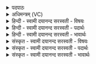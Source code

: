<details><summary>पदपाठः</summary>

षो॒ड॒शी। स्तोमः॑। ओजः॑। द्रवि॑णम्। च॒तु॒श्च॒त्वा॒रि॒ꣳश इति॑ चतुःऽच॒त्वा॒रि॒ꣳशः। स्तोमः॑। वर्चः॑। द्रवि॑णम्। अ॒ग्नेः। पुरी॑षम्। अ॒सि॒। अप्सः॑। नाम॑। ताम्। त्वा॒। विश्वे॑। अ॒भि। गृ॒ण॒न्तु॒। दे॒वाः। स्तोम॑पृ॒ष्ठेति॒ स्तोम॑ऽपृष्ठा। घृ॒तव॒ती॒ति॑ घृ॒तऽव॑ती। इ॒ह। सी॒द॒। प्र॒जाव॒दिति॑ प्र॒जाऽव॑त्। अ॒स्मे इत्य॒स्मे। द्रवि॒णा। य॒ज॒स्व॒। ३।
</details>

<details><summary>अधिमन्त्रम् (VC)</summary>

- दम्पती देवते
- परमेष्ठी ऋषिः
- ब्राह्मी त्रिष्टुप्
- धैवतः
</details>

<details><summary>हिन्दी - स्वामी दयानन्द सरस्वती  - विषयः</summary>

अब स्त्री-पुरुष का धर्म अगले मन्त्र में कहा है ॥
</details>

<details><summary>हिन्दी - स्वामी दयानन्द सरस्वती  - पदार्थः</summary>

पदार्थान्वयभाषाः -  जो (षोडशी) प्रशंसित सोलह कलाओं से युक्त (स्तोमः) स्तुति के योग्य (ओजः) पराक्रम (द्रविणम्) धन को जो (चतुश्चत्वारिंशः) चवालीस संख्या को पूर्ण करनेवाला ब्रह्मचर्य का आचरण (स्तोमः) स्तुति का साधन (नाम) प्रसिद्ध (वर्चः) पढ़ना और (द्रविणम्) बल को देती है, जो (अग्नेः) अग्नि की (पुरीषम्) पूर्त्ति को प्राप्त (अप्सः) दूसरे के पदार्थों के भोग की इच्छा से रहित (असि) हो, उस (त्वा) पुरुष तथा (ताम्) स्त्री की (विश्वे) सब (देवाः) विद्वान् लोग (अभिगृणन्तु) प्रशंसा करें सो तू (स्तोमपृष्ठा) इष्ट स्तुतियों को जाननेवाली (घृतवती) प्रशंसित घी आदि पदार्थों से युक्त (इह) इस गृहाश्रम में (सीद) स्थित हो और (अस्मे) हमारे लिये (प्रजावत्) बहुत सन्तानों के हेतु (द्रविणा) धन को (यजस्व) दिया कर ॥३ ॥
</details>

<details><summary>हिन्दी - स्वामी दयानन्द सरस्वती  - भावार्थः</summary>

भावार्थभाषाः -  मनुष्यों को चाहिये कि सोलह कला रूप जगत् में विद्यारूप बल को फैला और गृहाश्रम कर के विद्यादानादि कर्मों को निरन्तर किया करें ॥३ ॥
</details>

<details><summary>संस्कृत - स्वामी दयानन्द सरस्वती  - विषयः</summary>

अथ पतिपत्नीधर्म्ममाह ॥
</details>

<details><summary>संस्कृत - स्वामी दयानन्द सरस्वती  - पदार्थः</summary>

पदार्थान्वयभाषाः -  यः षोडशी स्तोम ओजो द्रविणं यश्चतुश्चत्वारिंशः स्तोमो नाम वर्चो द्रविणं च ददाति, योऽग्नेः पुरीषं प्राप्तोऽप्सोऽसि, तं त्वा त्वां च विश्वे देवा अभिगृणन्तु। सा त्वं स्तोमपृष्ठा घृतवती सतीह गृहाश्रमे सीद, अस्मे प्रजावद् द्रविणा यजस्व ॥३ ॥
</details>

<details><summary>संस्कृत - स्वामी दयानन्द सरस्वती  - भावार्थः</summary>

भावार्थभाषाः -  मनुष्यैः षोडशकलात्मके जगति विद्याबलं विस्तार्य्य गृहाश्रमं कृत्वा विद्यादानादीनि कर्माणि सततं कार्य्याणि ॥३ ॥
</details>